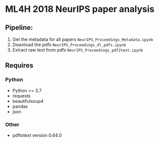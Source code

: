 # ML4H 2018 NeurIPS paper analysis

## Pipeline:

1. Get the metadata for all papers `NeurIPS_Proceedings_Metadata.ipynb`
2. Download the pdfs `NeurIPS_Proceedings_dl_pdfs.ipynb`
3. Extract raw text from pdfs `NeurIPS_Proceedings_pdf2text.ipynb`

## Requires

### Python
- Python >= 3.7
- requests
- beautifulsoup4
- pandas
- json

### Other
- pdftotext version 0.64.0
